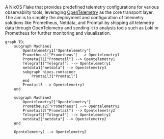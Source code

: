 A NixOS Flake that provides predefined telemetry configurations for various
observability tools, leveraging
[OpenTelemetry](https://opentelemetry.io/docs/collector/) as the core transport
layer. The aim is to simplify the deployment and configuration of telemetry
solutions like Prometheus, Netdata, and Promtail by shipping all telemetry data
through OpenTelemetry and sending it to analysis tools such as Loki or
Prometheus for further monitoring and visualization.

```mermaid
graph TD;
    subgraph Machine1
        Opentelemetry1["Opentelemetry"]
        Prometheus1["Prometheus"] --> Opentelemetry1
        Prometail1["Prometail"] --> Opentelemetry1
        Telegraf1["Telegraf"] --> Opentelemetry1
        netdata1["netdata"] --> Opentelemetry1
        subgraph nixos-container
            Promtail3["Promtail"]
        end
        Promtail3 --> Opentelemetry1
    end

    subgraph Machine2
        Opentelemetry2["Opentelemetry"]
        Prometheus2["Prometheus"] --> Opentelemetry2
        Prometail2["Prometail"] --> Opentelemetry2
        Telegraf2["Telegraf"] --> Opentelemetry2
        netdata2["netdata"] --> Opentelemetry2
    end

    Opentelemetry1 --> Opentelemetry2
```
